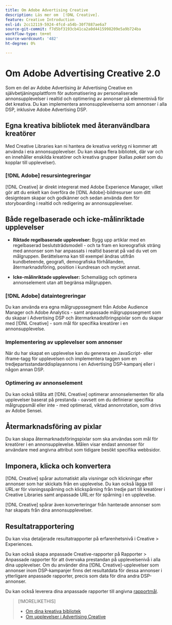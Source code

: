 ```yaml
---
title: Om Adobe Advertising Creative
description: Läs mer om  [!DNL Creative].
feature: Creative Introduction
exl-id: 2cc12119-5924-4fcd-a54b-30f7887ae6a7
source-git-commit: f7d5bf3193cb41ca2a0d4415998209e5a9b724ba
workflow-type: tm+mt
source-wordcount: '482'
ht-degree: 0%

---
```


# Om Adobe Advertising Creative 2.0

<!-- verify all and rewrite to include new stuff -->

Som en del av Adobe Advertising är Advertising Creative en självbetjäningsplattform för automatisering av personaliserade annonsupplevelser i realtid och optimering av annonser på elementnivå för det kreativa.<!-- Verify --> Du kan implementera annonsupplevelserna som annonser i alla DSP, inklusive Adobe Advertising DSP.

## Egna kreativa bibliotek med återanvändbara kreatörer

Med Creative Libraries kan ni hantera de kreativa verktyg ni kommer att använda i era annonsupplevelser. Du kan skapa flera bibliotek, där var och en innehåller enskilda kreatörer och kreativa grupper (kallas *paket* som du kopplar till upplevelser).

### [!DNL Adobe] resursintegreringar

[!DNL Creative] är direkt integrerat med Adobe Experience Manager, vilket gör att du enkelt kan överföra de [!DNL Adobe]-bildresurser som ditt designteam skapar och godkänner och sedan använda dem för storyboarding i realtid och redigering av annonsupplevelser.

## Både regelbaserade och icke-målinriktade upplevelser

* **Riktade regelbaserade upplevelser:** Bygg upp artiklar med en regelbaserad beslutsträdsmodell - och ta fram en koreografisk sträng med annonser som har anpassats i realtid baserat på vad du vet om målgruppen. Berättelserna kan till exempel ändras utifrån kundbeteende, geografi, demografiska förhållanden, återmarknadsföring, position i kundresan och mycket annat.

* **Icke-målinriktade upplevelser:** Schemalägg och optimera annonselement utan att begränsa målgruppen.

### [!DNL Adobe] dataintegreringar

Du kan använda era egna målgruppssegment från Adobe Audience Manager och Adobe Analytics - samt anpassade målgruppssegment som du skapar i Advertising DSP och återmarknadsföringspixlar som du skapar med [!DNL Creative] - som mål för specifika kreatörer i en annonsupplevelse. <!-- Advertiser should be able to target all segments that are available in DSP for targeting -->

### Implementering av upplevelser som annonser

När du har skapat en upplevelse kan du generera en JavaScript- eller iframe-tagg för upplevelsen och implementera taggen som en tredjepartsstandarddisplayannons i en Advertising DSP-kampanj eller i någon annan DSP.<!-- Will add video and other ad formats; not sure if they'll be available for both standard and dynamic ads. -->

### Optimering av annonselement

Du kan också tillåta att [!DNL Creative] optimerar annonselementen för alla upplevelser baserat på prestanda - oavsett om du definierar specifika målgruppsmål eller inte - med optimerad, viktad annonrotation, som drivs av Adobe Sensei.

<!--
[!DNL Creative] serves first-party ads and triggers third-party ads for the experience based on the specified targeting (when applicable), scheduling, ad rotation, and optimization goal options 
-->

## Återmarknadsföring av pixlar

Du kan skapa återmarknadsföringspixlar som ska användas som mål för kreatörer i en annonsupplevelse. Målen visar endast annonser för användare med angivna attribut som tidigare besökt specifika webbsidor.

## Imponera, klicka och konvertera

[!DNL Creative] spårar automatiskt alla visningar och klickningar efter annonser som har skickats från en upplevelse. Du kan också lägga till URL:er för visningsspårning och klickspårning från tredje part till kreatörer i Creative Libraries samt anpassade URL:er för spårning i en upplevelse.

[!DNL Creative] spårar även konverteringar från hanterade annonser som har skapats från dina annonsupplevelser.<!-- Verify wording; anything important to add here? We do track them for all users, right? Or is it optional?  -->

<!--
 [Don't need to mention] When an ad is served, the DSP that buys the ad first tracks the impression, and then passes the impression information to [!DNL Creative]. [!DNL Creative] first tracks a click on an ad, and it then passes the click information
to the DSP.
-->

## Resultatrapportering

Du kan visa detaljerade resultatrapporter på erfarenhetsnivå i Creative > Experiences.

Du kan också skapa anpassade Creative-rapporter på Rapporter > Anpassade rapporter för att övervaka prestandan på upplevelsenivå i alla dina upplevelser. Om du använder dina [!DNL Creative]-upplevelser som annonser inom DSP-kampanjer finns det resultatdata för dessa annonser i ytterligare anpassade rapporter, precis som data för dina andra DSP-annonser. <!-- Verify that [!DNL Creative] users have access to ALL other reports. -->

Du kan också leverera dina anpassade rapporter till angivna [rapportmål](/help/dsp/reports/report-destinations/report-destination-about.md).

<!--
>* [Overview of implementing Adobe Advertising Creative](/help/creative/introduction/implementation-overview.md)
>* [How the user interface is organized](/help/creative/introduction/ui.md)
-->

>[!MORELIKETHIS]
>
>* [Om dina kreativa bibliotek](/help/creative/creative-libraries/creative-libraries-about.md)
>* [Om upplevelser i Advertising Creative](/help/creative/experiences/experience-about.md)
